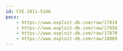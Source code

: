 ```yaml
---
id: CVE-2011-5166
pocs:
    - https://www.exploit-db.com/raw/17819
    - https://www.exploit-db.com/raw/17856
    - https://www.exploit-db.com/raw/17870
    - https://www.exploit-db.com/raw/18089
---
```


